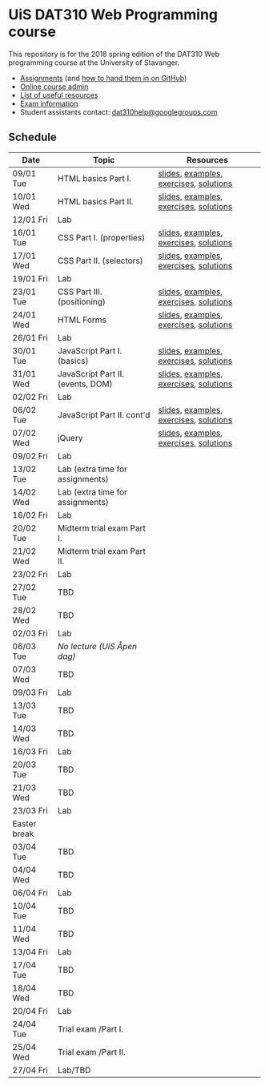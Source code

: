   # UiS DAT310 Web Programming course

This repository is for the 2018 spring edition of the DAT310 Web programming course at the University of Stavanger.

  - [Assignments](assignments/) (and [how to hand them in on GitHub](HOWTO_GitHub.md))
  - [Online course admin](http://bit.ly/uis-dat310)
  - [List of useful resources](Resources.md)
  - [Exam information](Exam_info.md)
  - Student assistants contact: dat310help@googlegroups.com

## Schedule

| Date | Topic | Resources |
| --- | --- | --- |
| 09/01 Tue | HTML basics Part I. | [slides](https://speakerdeck.com/kbalog/web-programming-html), [examples](examples/html/basics), [exercises](exercises/html/basics), [solutions](solutions/html/basics) |
| 10/01 Wed | HTML basics Part II. | [slides](https://speakerdeck.com/kbalog/web-programming-html), [examples](examples/html/basics), [exercises](exercises/html/basics), [solutions](solutions/html/basics) |
| 12/01 Fri | Lab | |
| 16/01 Tue | CSS Part I. (properties) | [slides](https://speakerdeck.com/kbalog/web-programming-css-part-i), [examples](examples/css/properties), [exercises](exercises/css/properties), [solutions](solutions/css/properties) |
| 17/01 Wed | CSS Part II. (selectors) | [slides](https://speakerdeck.com/kbalog/web-programming-css-part-ii), [examples](examples/css/selectors), [exercises](exercises/css/selectors), [solutions](solutions/css/selectors) |
| 19/01 Fri | Lab | |
| 23/01 Tue | CSS Part III. (positioning) | [slides](https://speakerdeck.com/kbalog/web-programming-css-part-iii), [examples](examples/css/positioning), [exercises](exercises/css/positioning), [solutions](solutions/css/positioning) |
| 24/01 Wed | HTML Forms | [slides](https://speakerdeck.com/kbalog/web-programming-html-forms), [examples](examples/html/forms), [exercises](exercises/html/forms), [solutions](solutions/html/forms) |
| 26/01 Fri | Lab | |
| 30/01 Tue | JavaScript Part I. (basics) | [slides](https://speakerdeck.com/kbalog/web-programming-javascript-part-i), [examples](examples/js/basics), [exercises](exercises/js/basics), [solutions](solutions/js/basics) |
| 31/01 Wed | JavaScript Part II. (events, DOM) | [slides](https://speakerdeck.com/kbalog/web-programming-javascript-part-ii), [examples](examples/js/events_dom), [exercises](exercises/js/events_dom), [solutions](solutions/js/events_dom) |
| 02/02 Fri | Lab | |
| 06/02 Tue | JavaScript Part II. cont'd | [slides](https://speakerdeck.com/kbalog/web-programming-javascript-part-ii), [examples](examples/js/events_dom), [exercises](exercises/js/events_dom), [solutions](solutions/js/events_dom) |
| 07/02 Wed | jQuery | [slides](https://speakerdeck.com/kbalog/web-programming-jquery), [examples](examples/jquery), [exercises](exercises/jquery), [solutions](solutions/jquery) |
| 09/02 Fri | Lab | |
| 13/02 Tue | Lab (extra time for assignments) | |
| 14/02 Wed | Lab (extra time for assignments) | |
| 16/02 Fri | Lab | |
| 20/02 Tue | Midterm trial exam Part I. | |
| 21/02 Wed | Midterm trial exam Part II. | |
| 23/02 Fri | Lab | |
| 27/02 Tue | TBD | |
| 28/02 Wed | TBD | |
| 02/03 Fri | Lab | |  
| 06/03 Tue | *No lecture (UiS Åpen dag)* | |
| 07/03 Wed | TBD | |
| 09/03 Fri | Lab | |
| 13/03 Tue | TBD | |
| 14/03 Wed | TBD | |
| 16/03 Fri | Lab | |
| 20/03 Tue | TBD | |
| 21/03 Wed | TBD | |
| 23/03 Fri | Lab | |
| Easter break |
| 03/04 Tue | TBD | |
| 04/04 Wed | TBD | |
| 06/04 Fri | Lab | |
| 10/04 Tue | TBD | |
| 11/04 Wed | TBD | |
| 13/04 Fri | Lab | |
| 17/04 Tue | TBD | |
| 18/04 Wed | TBD | |
| 20/04 Fri | Lab | |
| 24/04 Tue | Trial exam /Part I. | |
| 25/04 Wed | Trial exam /Part II. | |
| 27/04 Fri | Lab/TBD | |

